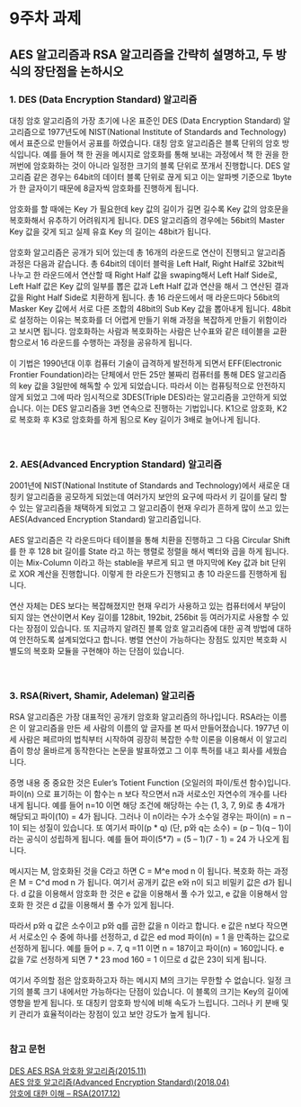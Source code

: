 # 9주차 과제
## AES 알고리즘과 RSA 알고리즘을 간략히 설명하고, 두 방식의 장단점을 논하시오

### 1. DES (Data Encryption Standard) 알고리즘
대칭 암호 알고리즘의 가장 초기에 나온 표준인 DES (Data Encryption Standard) 알고리즘으로 1977년도에 NIST(National Institute of Standards and Technology)에서 표준으로 만들어서 공표를 하였습니다. 대칭 암호 알고리즘은 블록 단위의 암호 방식입니다. 예를 들어 책 한 권을 메시지로 암호화를 통해 보내는 과정에서 책 한 권을 한꺼번에 암호화하는 것이 아니라 일정한 크기의 블록 단위로 쪼개서 진행합니다. DES 알고리즘 같은 경우는 64bit의 데이터 블록 단위로 끊게 되고 이는 알파벳 기준으로 1byte가 한 글자이기 때문에 8글자씩 암호화를 진행하게 됩니다. <br><br>
암호화를 할 때에는 Key 가 필요한데 key 값의 길이가 길면 길수록 Key 값의 암호문을 복호화해서 유추하기 어려워지게 됩니다. DES 알고리즘의 경우에는 56bit의 Master Key 값을 갖게 되고 실제 유효 Key 의 길이는 48bit가 됩니다. <br><br>
암호화 알고리즘은 공개가 되어 있는데 총 16개의 라운드로 연산이 진행되고 알고리즘 과정은 다음과 같습니다. 총 64bit의 데이터 블럭을 Left Half, Right Half로 32bit씩 나누고 한 라운드에서 연산할 때 Right Half 값을 swaping해서 Left Half Side로, Left Half 값은 Key 값의 일부를 뽑은 값과 Left Half 값과 연산을 해서 그 연산된 결과 값을 Right Half Side로 치환하게 됩니다. 총 16 라운드에서 매 라운드마다 56bit의 Masker Key 값에서 서로 다른 조합의 48bit의 Sub Key 값을 뽑아내게 됩니다. 48bit로 설정하는 이유는 복호화를 더 어렵게 만들기 위해 과정을 복잡하게 만들기 위함이라고 보시면 됩니다. 암호화하는 사람과 복호화하는 사람은 난수표와 같은 테이블을 교환함으로서 16 라운드를 수행하는 과정을 공유하게 됩니다. <br><br>
이 기법은 1990년대 이후 컴퓨터 기술이 급격하게 발전하게 되면서 EFF(Electronic Frontier Foundation)라는 단체에서 만든 25만 불짜리 컴퓨터를 통해 DES 알고리즘의 key 값을 3일만에 해독할 수 있게 되었습니다. 따라서 이는 컴퓨팅적으로 안전하지 않게 되었고 그에 따라 임시적으로 3DES(Triple DES)라는 알고리즘을 고안하게 되었습니다. 이는 DES 알고리즘을 3번 연속으로 진행하는 기법입니다. K1으로 암호화, K2로 복호화 후 K3로 암호화를 하게 됨으로 Key 길이가 3배로 늘어나게 됩니다. <br><br><br>

### 2. AES(Advanced Encryption Standard) 알고리즘
2001년에 NIST(National Institute of Standards and Technology)에서 새로운 대칭키 알고리즘을 공모하게 되었는데 여러가지 보안의 요구에 따라서 키 길이를 달리 할 수 있는 알고리즘을 채택하게 되었고 그 알고리즘이 현재 우리가 흔하게 많이 쓰고 있는 AES(Advanced Encryption Standard) 알고리즘입니다. <br><br>
AES 알고리즘은 각 라운드마다 테이블을 통해 치환을 진행하고 그 다음 Circular Shift를 한 후 128 bit 길이를 State 라고 하는 행렬로 정렬을 해서 벡터와 곱을 하게 됩니다. 이는 Mix-Column 이라고 하는 stable을 부르게 되고 맨 마지막에 Key 값과 bit 단위로 XOR 계산을 진행합니다. 이렇게 한 라운드가 진행되고 총 10 라운드를 진행하게 됩니다. <br><br>
연산 자체는 DES 보다는 복잡해졌지만 현재 우리가 사용하고 있는 컴퓨터에서 부담이 되지 않는 연산이면서 Key 길이를 128bit, 192bit, 256bit 등 여러가지로 사용할 수 있다는 장점이 있습니다. 또 지금까지 알려진 블록 암호 알고리즘에 대한 공격 방법에 대하여 안전하도록 설계되었다고 합니다. 병렬 연산이 가능하다는 장점도 있지만 복호화 시 별도의 복호화 모듈을 구현해야 하는 단점이 있습니다.<br><br><br>

### 3. RSA(Rivert, Shamir, Adeleman) 알고리즘
RSA 알고리즘은 가장 대표적인 공개키 암호화 알고리즘의 하나입니다. RSA라는 이름은 이 알고리즘을 만든 세 사람의 이름의 앞 글자를 본 따서 만들어졌습니다. 1977년 이 세 사람은 페르마의 법칙부터 시작하여 굉장히 복잡한 수학 이론을 이용해서 이 알고리즘이 항상 올바르게 동작한다는 논문을 발표하였고 그 이후 특허를 내고 회사를 세웠습니다. <br><br>
증명 내용 중 중요한 것은 Euler’s Totient Function (오일러의 파이/토션 함수)입니다. 파이(n) 으로 표기하는 이 함수는 n 보다 작으면서 n과 서로소인 자연수의 개수를 나타내게 됩니다. 예를 들어 n=10 이면 해당 조건에 해당하는 수는 (1, 3, 7, 9)로 총 4개가 해당되고 파이(10) = 4가 됩니다. 그러나 이 n이라는 수가 소수일 경우는 파이(n) = n – 1이 되는 성질이 있습니다. 또 여기서 파이(p * q) (단, p와 q는 소수) = (p – 1)(q – 1)이라는 공식이 성립하게 됩니다. 예를 들어 파이(5*7) = (5 – 1)(7 - 1) = 24 가 나오게 됩니다. <br><br>
메시지는 M, 암호화된 것을 C라고 하면 C = M^e mod n 이 됩니다. 복호화 하는 과정은 M = C^d mod n 가 됩니다. 여기서 공개키 값은 e와 n이 되고 비밀키 값은 d가 됩니다. d 값을 이용해서 암호화 한 것은 e 값을 이용해서 풀 수가 있고, e 값을 이용해서 암호화 한 것은 d 값을 이용해서 풀 수가 있게 됩니다.<br><br>
따라서 p와 q 값은 소수이고 p와 q를 곱한 값을 n 이라고 합니다. e 값은 n보다 작으면서 서로소인 수 중에 하나를 선정하고, d 값은 ed mod 파이(n) = 1 을 만족하는 값으로 선정하게 됩니다. 예를 들어 p =. 7, q =11 이면 n = 187이고 파이(n) = 160입니다. e 값을 7로 선정하게 되면 7 * 23 mod 160 = 1 이므로 d 값은 23이 되게 됩니다.<br><br>
여기서 주의할 점은 암호화하고자 하는 메시지 M의 크기는 무한할 수 없습니다. 일정 크기의 블록 크기 내에서만 가능하다는 단점이 있습니다. 이 블록의 크기는 Key의 길이에 영향을 받게 됩니다. 또 대칭키 암호화 방식에 비해 속도가 느립니다. 그러나 키 분배 및 키 관리가 효율적이라는 장점이 있고 보안 강도가 높게 됩니다. <br><br>

### 참고 문헌
[DES AES RSA 암호화 알고리즘(2015.11)](https://bit.ly/2X2oAUm)  <br>
[AES 암호 알고리즘(Advanced Encryption Standard)(2018.04)](https://www.crocus.co.kr/1230) <br>
[암호에 대한 이해 – RSA(2017.12)](https://jy-doromi.tistory.com/8) <br>



